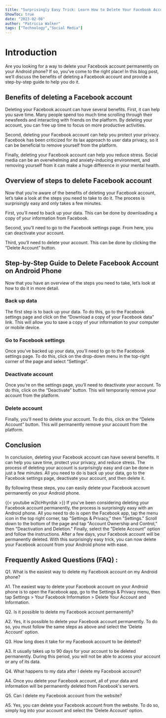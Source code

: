 ```yaml
---
title: "Surprisingly Easy Trick: Learn How to Delete Your Facebook Account Permanently on Your Android Phone!"
ShowToc: true 
date: "2023-02-08"
author: "Patricia Walker" 
tags: ["Technology","Social Media"]
---
```

# Introduction

Are you looking for a way to delete your Facebook account permanently on your Android phone? If so, you’ve come to the right place! In this blog post, we’ll discuss the benefits of deleting a Facebook account and provide a step-by-step guide to help you do it. 

## Benefits of deleting a Facebook account

Deleting your Facebook account can have several benefits. First, it can help you save time. Many people spend too much time scrolling through their newsfeeds and interacting with friends on the platform. By deleting your account, you can free up time to focus on more productive activities. 

Second, deleting your Facebook account can help you protect your privacy. Facebook has been criticized for its lax approach to user data privacy, so it can be beneficial to remove yourself from the platform. 

Finally, deleting your Facebook account can help you reduce stress. Social media can be an overwhelming and anxiety-inducing environment, and removing yourself from it can make a huge difference in your mental health. 

## Overview of steps to delete Facebook account

Now that you’re aware of the benefits of deleting your Facebook account, let’s take a look at the steps you need to take to do it. The process is surprisingly easy and only takes a few minutes. 

First, you’ll need to back up your data. This can be done by downloading a copy of your information from Facebook. 

Second, you’ll need to go to the Facebook settings page. From here, you can deactivate your account. 

Third, you’ll need to delete your account. This can be done by clicking the “Delete Account” button. 

## Step-by-Step Guide to Delete Facebook Account on Android Phone

Now that you have an overview of the steps you need to take, let’s look at how to do it in more detail. 

### Back up data

The first step is to back up your data. To do this, go to the Facebook settings page and click on the “Download a copy of your Facebook data” link. This will allow you to save a copy of your information to your computer or mobile device. 

### Go to Facebook settings

Once you’ve backed up your data, you’ll need to go to the Facebook settings page. To do this, click on the drop-down menu in the top-right corner of the page and select “Settings”. 

### Deactivate account

Once you’re on the settings page, you’ll need to deactivate your account. To do this, click on the “Deactivate” button. This will temporarily remove your account from the platform. 

### Delete account

Finally, you’ll need to delete your account. To do this, click on the “Delete Account” button. This will permanently remove your account from the platform. 

## Conclusion

In conclusion, deleting your Facebook account can have several benefits. It can help you save time, protect your privacy, and reduce stress. The process of deleting your account is surprisingly easy and can be done in just a few minutes. All you need to do is back up your data, go to the Facebook settings page, deactivate your account, and then delete it. 

By following these steps, you can easily delete your Facebook account permanently on your Android phone.

{{< youtube w2IcHhyrdsk >}} 
If you've been considering deleting your Facebook account permanently, the process is surprisingly easy with an Android phone. All you need to do is open the Facebook app, tap the menu icon in the top right corner, tap "Settings & Privacy," then "Settings." Scroll down to the bottom of the page and tap "Account Ownership and Control," then "Deactivation and Deletion." Finally, select the "Delete Account" option and follow the instructions. After a few days, your Facebook account will be permanently deleted. With this surprisingly easy trick, you can now delete your Facebook account from your Android phone with ease.

## Frequently Asked Questions (FAQ) :
Q1. What is the easiest way to delete my Facebook account on my Android phone?

A1. The easiest way to delete your Facebook account on your Android phone is to open the Facebook app, go to the Settings & Privacy menu, then tap Settings > Your Facebook Information > Delete Your Account and Information.

Q2. Is it possible to delete my Facebook account permanently?

A2. Yes, it is possible to delete your Facebook account permanently. To do so, you must follow the same steps as above and select the 'Delete Account' option.

Q3. How long does it take for my Facebook account to be deleted?

A3. It usually takes up to 90 days for your account to be deleted permanently. During this period, you will not be able to access your account or any of its data.

Q4. What happens to my data after I delete my Facebook account?

A4. Once you delete your Facebook account, all of your data and information will be permanently deleted from Facebook's servers.

Q5. Can I delete my Facebook account from the website?

A5. Yes, you can delete your Facebook account from the website. To do so, simply log into your account and select the 'Delete Account' option.


